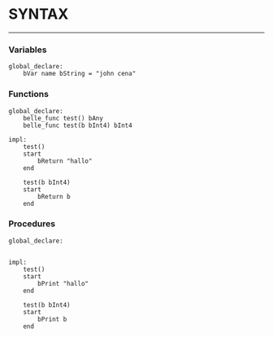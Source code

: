 # SYNTAX
---
### Variables
```
global_declare:
    bVar name bString = "john cena"
```

### Functions
```
global_declare:
    belle_func test() bAny
    belle_func test(b bInt4) bInt4

impl:
    test()
    start
        bReturn "hallo"
    end

    test(b bInt4)
    start
        bReturn b
    end

```


### Procedures
```
global_declare:


impl:
    test()
    start
        bPrint "hallo"
    end

    test(b bInt4)
    start
        bPrint b
    end
```



